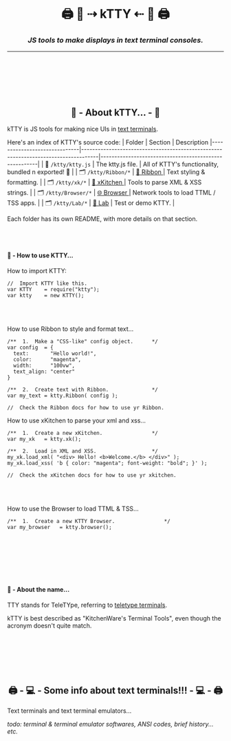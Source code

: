 <!-- Title -->
<h1 align="center">
  🖨 🐯  ⇢ kTTY ⇠  🐯 🖨
</h1>

<!--  Subtitle -->
<h3 align="center">
  <i>JS tools to make displays in text terminal consoles.</i>
</h3>

---

<br /><br /><br /><br /><br />





<h2 align="center"> 🐯  - About kTTY... - 🐯</h2>

kTTY is JS tools for making nice UIs in <a href="#text-terminals">text terminals</a>.  

Here's an index of KTTY's source code:
| Folder                       | Section                                                                            | Description
|------------------------------|------------------------------------------------------------------------------------|-------------------------------------------------------|
| 📄 `/ktty/ktty.js`           | The ktty.js file.                                                                  | All of KTTY's functionality, bundled n exported! 🚢   |
| 🗂 `/ktty/Ribbon/*`          | <a href="https://github.com/rooftop-media/ktty/tree/main/Ribbon">🎀 Ribbon </a>    | Text styling & formatting.                            |
| 🗂 `/ktty/xk/*`              | <a href="https://github.com/rooftop-media/ktty/tree/main/xk">🔪 xKitchen </a>      | Tools to parse XML & XSS strings.                     |
| 🗂 `/ktty/Browser/*`         | <a href="https://github.com/rooftop-media/ktty/tree/main/Browser">🌐 Browser </a>  | Network tools to load TTML / TSS apps.                |
| 🗂 `/ktty/Lab/*`             | <a href="https://github.com/rooftop-media/ktty/tree/main/Labs">🧪 Lab</a>          | Test or demo KTTY.                                    |

Each folder has its own README, with more details on that section.

<br /><br />



<h4> 🐯  - How to use KTTY...</h4>



How to import KTTY:
```
//  Import KTTY like this. 
var KTTY    = require("ktty");
var ktty    = new KTTY();
```
<br /><br />



How to use Ribbon to style and format text...
```
/**  1.  Make a "CSS-like" config object.      */
var config  = {
  text:       "Hello world!",
  color:      "magenta",
  width:      "100vw",
  text_align: "center"
}

/**  2.  Create text with Ribbon.              */
var my_text = ktty.Ribbon( config );

//  Check the Ribbon docs for how to use yr Ribbon. 
```



How to use xKitchen to parse your xml and xss...
```
/**  1.  Create a new xKitchen.                */
var my_xk   = ktty.xk();

/**  2.  Load in XML and XSS.                  */
my_xk.load_xml( "<div> Hello! <b>Welcome.</b> </div>" );
my_xk.load_xss( 'b { color: "magenta"; font-weight: "bold"; }' );

//  Check the xKitchen docs for how to use yr xkitchen. 
```
<br /><br />



How to use the Browser to load TTML & TSS...
```
/**  1.  Create a new KTTY Browser.                */
var my_browser   = ktty.browser();


```
<br /><br />




<br /><br />

<h4> 🐯  - About the name...</h4>

TTY stands for TeleTYpe, referring to [teletype terminals](https://en.wikipedia.org/wiki/Teletype_Model_33).  

kTTY is best described as "KitchenWare's Terminal Tools", 
even though the acronym doesn't quite match. 

<br /><br /><br /><br /><br />





<h2 align="center">  🖨 - 💻  - Some info about text terminals!!! - 💻 - 🖨 </h2>

<p> Text terminals and text terminal emulators... </p>

<i>todo: terminal & terminal emulator softwares, ANSI codes, brief history... etc.</i>

<br /><br /><br /><br /><br />


